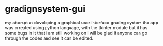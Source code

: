 # gradignsystem-gui
my attempt at developing a graphical user interface grading system
the app was crreated using python language, with the tkinter module
but it has some bugs in it that i am still working on
i will be glad if anyone can go through the codes and see it can be edited.
